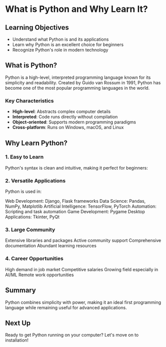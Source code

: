 # What is Python and Why Learn It?

## Learning Objectives
- Understand what Python is and its applications
- Learn why Python is an excellent choice for beginners
- Recognize Python's role in modern technology

## What is Python?
Python is a high-level, interpreted programming language known for its simplicity and readability. Created by Guido van Rossum in 1991, Python has become one of the most popular programming languages in the world.

### Key Characteristics
- **High-level**: Abstracts complex computer details
- **Interpreted**: Code runs directly without compilation
- **Object-oriented**: Supports modern programming paradigms
- **Cross-platform**: Runs on Windows, macOS, and Linux

## Why Learn Python?

### 1. Easy to Learn
Python's syntax is clean and intuitive, making it perfect for beginners:

### 2. Versatile Applications
Python is used in:

Web Development: Django, Flask frameworks
Data Science: Pandas, NumPy, Matplotlib
Artificial Intelligence: TensorFlow, PyTorch
Automation: Scripting and task automation
Game Development: Pygame
Desktop Applications: Tkinter, PyQt

### 3. Large Community

Extensive libraries and packages
Active community support
Comprehensive documentation
Abundant learning resources

### 4. Career Opportunities

High demand in job market
Competitive salaries
Growing field especially in AI/ML
Remote work opportunities

## Summary
Python combines simplicity with power, making it an ideal first programming language while remaining useful for advanced applications.

## Next Up
Ready to get Python running on your computer? Let's move on to installation!
